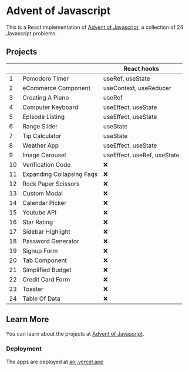 # Advent of Javascript

This is a React implementation of [Advent of Javascript](https://www.adventofjs.com/), a collection of 24 Javascript problems.

## Projects

|     |                           | React hooks                 |
| --- | ------------------------- | --------------------------- |
| 1   | Pomodoro Timer            | useRef, useState            |
| 2   | eCommerce Component       | useContext, useReducer      |
| 3   | Creating A Piano          | useRef                      |
| 4   | Computer Keyboard         | useEffect, useState         |
| 5   | Episode Listing           | useEffect, useState         |
| 6   | Range Slider              | useState                    |
| 7   | Tip Calculator            | useState                    |
| 8   | Weather App               | useEffect, useState         |
| 9   | Image Carousel            | useEffect, useRef, useState |
| 10  | Verification Code         | ❌                          |
| 11  | Expanding Collapsing Faqs | ❌                          |
| 12  | Rock Paper Scissors       | ❌                          |
| 13  | Custom Modal              | ❌                          |
| 14  | Calendar Picker           | ❌                          |
| 15  | Youtube API               | ❌                          |
| 16  | Star Rating               | ❌                          |
| 17  | Sidebar Highlight         | ❌                          |
| 18  | Password Generator        | ❌                          |
| 19  | Signup Form               | ❌                          |
| 20  | Tab Component             | ❌                          |
| 21  | Simplified Budget         | ❌                          |
| 22  | Credit Card Form          | ❌                          |
| 23  | Toaster                   | ❌                          |
| 24  | Table Of Data             | ❌                          |

## Learn More

You can learn about the projects at [Advent of Javascript](https://www.adventofjs.com/).

### Deployment

The apps are deployed at [aoj.vercel.app](aoj.vercel.app)
